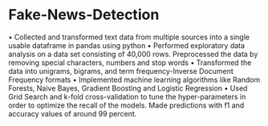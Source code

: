# Fake-News-Detection

• Collected and transformed text data from multiple sources into a single usable dataframe in pandas using python
• Performed exploratory data analysis on a data set consisting of 40,000 rows. Preprocessed the data by removing special characters, numbers and stop words
• Transformed the data into unigrams, bigrams, and term frequency-Inverse Document Frequency formats
• Implemented machine learning algorithms like Random Forests, Naive Bayes, Gradient Boosting and Logistic Regression
• Used Grid Search and k-fold cross-validation to tune the hyper-parameters in order to optimize the recall of the models. Made predictions with f1 and accuracy values of around 99 percent.
